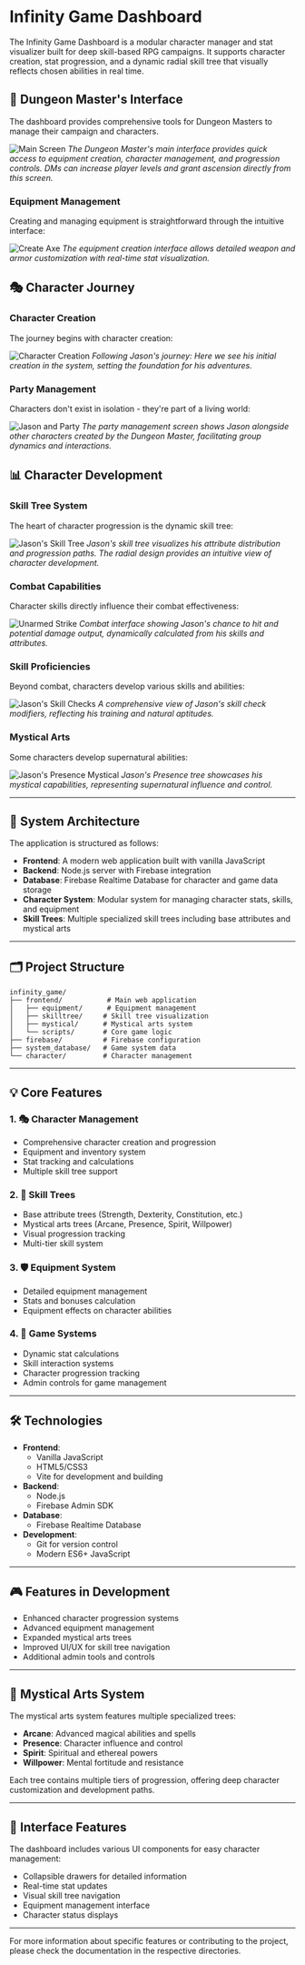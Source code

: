 # Infinity Game Dashboard

The Infinity Game Dashboard is a modular character manager and stat visualizer built for deep skill-based RPG campaigns. It supports character creation, stat progression, and a dynamic radial skill tree that visually reflects chosen abilities in real time.

## 🎲 Dungeon Master's Interface

The dashboard provides comprehensive tools for Dungeon Masters to manage their campaign and characters.

![Main Screen](images/mainScreen.png)
*The Dungeon Master's main interface provides quick access to equipment creation, character management, and progression controls. DMs can increase player levels and grant ascension directly from this screen.*

### Equipment Management
Creating and managing equipment is straightforward through the intuitive interface:

![Create Axe](images/createAxe.png)
*The equipment creation interface allows detailed weapon and armor customization with real-time stat visualization.*

## 🎭 Character Journey

### Character Creation
The journey begins with character creation:

![Character Creation](images/createJason.png)
*Following Jason's journey: Here we see his initial creation in the system, setting the foundation for his adventures.*

### Party Management
Characters don't exist in isolation - they're part of a living world:

![Jason and Party](images/jasonAndParty.png)
*The party management screen shows Jason alongside other characters created by the Dungeon Master, facilitating group dynamics and interactions.*

## 📊 Character Development

### Skill Tree System
The heart of character progression is the dynamic skill tree:

![Jason's Skill Tree](images/jasonTree.png)
*Jason's skill tree visualizes his attribute distribution and progression paths. The radial design provides an intuitive view of character development.*

### Combat Capabilities
Character skills directly influence their combat effectiveness:

![Unarmed Strike](images/unarmedStrike.png)
*Combat interface showing Jason's chance to hit and potential damage output, dynamically calculated from his skills and attributes.*

### Skill Proficiencies
Beyond combat, characters develop various skills and abilities:

![Jason's Skill Checks](images/jasonSkillChecks.png)
*A comprehensive view of Jason's skill check modifiers, reflecting his training and natural aptitudes.*

### Mystical Arts
Some characters develop supernatural abilities:

![Jason's Presence Mystical](images/jasonPresenceMystical.png)
*Jason's Presence tree showcases his mystical capabilities, representing supernatural influence and control.*

---

## 📌 System Architecture

The application is structured as follows:

- **Frontend**: A modern web application built with vanilla JavaScript
- **Backend**: Node.js server with Firebase integration
- **Database**: Firebase Realtime Database for character and game data storage
- **Character System**: Modular system for managing character stats, skills, and equipment
- **Skill Trees**: Multiple specialized skill trees including base attributes and mystical arts

---

## 🗂 Project Structure

```
infinity_game/
├── frontend/           # Main web application
│   ├── equipment/      # Equipment management
│   ├── skilltree/     # Skill tree visualization
│   ├── mystical/      # Mystical arts system
│   └── scripts/       # Core game logic
├── firebase/          # Firebase configuration
├── system_database/   # Game system data
└── character/         # Character management
```

---

## 💡 Core Features

### 1. 🎭 Character Management
- Comprehensive character creation and progression
- Equipment and inventory system
- Stat tracking and calculations
- Multiple skill tree support

### 2. 🌟 Skill Trees
- Base attribute trees (Strength, Dexterity, Constitution, etc.)
- Mystical arts trees (Arcane, Presence, Spirit, Willpower)
- Visual progression tracking
- Multi-tier skill system

### 3. 🛡 Equipment System
- Detailed equipment management
- Stats and bonuses calculation
- Equipment effects on character abilities

### 4. 🎲 Game Systems
- Dynamic stat calculations
- Skill interaction systems
- Character progression tracking
- Admin controls for game management

---

## 🛠 Technologies

- **Frontend**: 
  - Vanilla JavaScript
  - HTML5/CSS3
  - Vite for development and building
- **Backend**:
  - Node.js
  - Firebase Admin SDK
- **Database**:
  - Firebase Realtime Database
- **Development**:
  - Git for version control
  - Modern ES6+ JavaScript

---

## 🎮 Features in Development

- Enhanced character progression systems
- Advanced equipment management
- Expanded mystical arts trees
- Improved UI/UX for skill tree navigation
- Additional admin tools and controls

---

## 🔮 Mystical Arts System

The mystical arts system features multiple specialized trees:

- **Arcane**: Advanced magical abilities and spells
- **Presence**: Character influence and control
- **Spirit**: Spiritual and ethereal powers
- **Willpower**: Mental fortitude and resistance

Each tree contains multiple tiers of progression, offering deep character customization and development paths.

---

## 📱 Interface Features

The dashboard includes various UI components for easy character management:

- Collapsible drawers for detailed information
- Real-time stat updates
- Visual skill tree navigation
- Equipment management interface
- Character status displays

---

For more information about specific features or contributing to the project, please check the documentation in the respective directories.